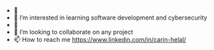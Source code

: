 - 👋
- 👀 I’m interested in learning software development and cybersecurity 
- 🌱 
- 💞️ I’m looking to collaborate on any project
- 📫 How to reach me https://www.linkedin.com/in/carin-helal/

<!---
a ✨ special ✨ repository because its `README.md` (this file) appears on your GitHub profile.
You can click the Preview link to take a look at your changes.
--->
